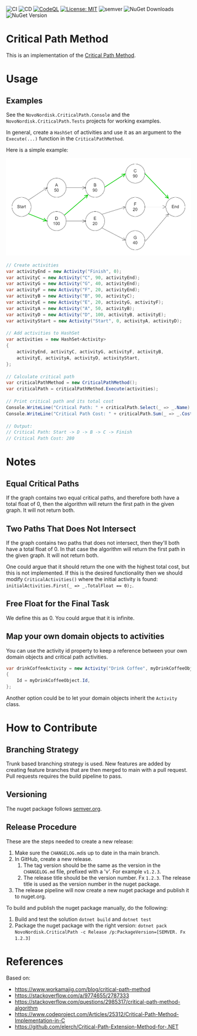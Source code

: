 ![CI](https://img.shields.io/github/actions/workflow/status/NovoNordisk-OpenSource/critical-path/build.yml?logo=github&branch=main&label=CI)
![CD](https://img.shields.io/github/actions/workflow/status/NovoNordisk-OpenSource/critical-path/release.yml?logo=github&label=CD)
[![CodeQL](https://github.com/NovoNordisk-OpenSource/critical-path/actions/workflows/github-code-scanning/codeql/badge.svg?branch=main)](https://github.com/NovoNordisk-OpenSource/critical-path/actions/workflows/github-code-scanning/codeql)
[![License: MIT](https://img.shields.io/badge/License-MIT-yellow.svg)](https://opensource.org/licenses/MIT)
![semver](https://img.shields.io/badge/semver-2.0.0-blue?logo=semver)
![NuGet Downloads](https://img.shields.io/nuget/dt/NovoNordisk.CriticalPath?logo=nuget)
![NuGet Version](https://img.shields.io/nuget/v/NovoNordisk.CriticalPath?logo=nuget)

# Critical Path Method
This is an implementation of the [Critical Path Method](https://hbr.org/1963/09/the-abcs-of-the-critical-path-method). 

# Usage
## Examples
See the `NovoNordisk.CriticalPath.Console` and the `NovoNordisk.CriticalPath.Tests` projects for working examples.

In general, create a `HashSet` of activities and use it as an argument to the `Execute(...)` function in the `CriticalPathMethod`.

Here is a simple example:

![Diagram](assets/diagram.png "Example Diagram")

```C#
// Create activities
var activityEnd = new Activity("Finish", 0);
var activityC = new Activity("C", 90, activityEnd);
var activityG = new Activity("G", 40, activityEnd);
var activityF = new Activity("F", 20, activityEnd);
var activityB = new Activity("B", 90, activityC);
var activityE = new Activity("E", 20, activityG, activityF);
var activityA = new Activity("A", 50, activityB);
var activityD = new Activity("D", 100, activityB, activityE);
var activityStart = new Activity("Start", 0, activityA, activityD);

// Add activities to HashSet
var activities = new HashSet<Activity>
{
    activityEnd, activityC, activityG, activityF, activityB,
    activityE, activityA, activityD, activityStart,
};

// Calculate critical path
var criticalPathMethod = new CriticalPathMethod();
var criticalPath = criticalPathMethod.Execute(activities);

// Print critical path and its total cost
Console.WriteLine("Critical Path: " + criticalPath.Select(_ => _.Name).Aggregate((a, b) => $"{a} -> {b}"));
Console.WriteLine("Critical Path Cost: " + criticalPath.Sum(_ => _.Cost));

// Output:
// Critical Path: Start -> D -> B -> C -> Finish                                       
// Critical Path Cost: 280    
```

# Notes
## Equal Critical Paths
If the graph contains two equal critical paths, and therefore both have a total float of 0, then the 
algorithm will return the first path in the given graph. It will not return both.

## Two Paths That Does Not Intersect
If the graph contains two paths that does not intersect, then they'll both have a total float of 0.
In that case the algorithm will return the first path in the given graph. It will not return both.

One could argue that it should return the one with the highest total cost, but this is not implemented. 
If this is the desired functionality then we should modify `CriticalActivities()` where the initial 
activity is found: `initialActivities.First(_ => _.TotalFloat == 0);`. 

## Free Float for the Final Task
We define this as 0. You could argue that it is infinite.

## Map your own domain objects to activities
You can use the activity id property to keep a reference between your own domain objects and critical path activities.

```csharp
var drinkCoffeeActivity = new Activity("Drink Coffee", myDrinkCoffeeObject.durationMs, cleanMugActivity);
{
    Id = myDrinkCoffeeObject.Id,
};
```

Another option could be to let your domain objects inherit the `Activity` class. 

# How to Contribute
## Branching Strategy
Trunk based branching strategy is used. New features are added by creating feature branches that are then merged to main with a pull request. 
Pull requests requires the build pipeline to pass. 

## Versioning
The nuget package follows [semver.org](https://www.semver.org).

## Release Procedure
These are the steps needed to create a new release:
1. Make sure the `CHANGELOG.md`is up to date in tha main branch.
2. In GitHub, create a new release. 
   1. The tag version should be the same as the version in the `CHANGELOG.md` file, prefixed with a 'v'. For example `v1.2.3`.
   2. The release title should be the version number. Fx `1.2.3`. The release title is used as the version number in the nuget package.
3. The release pipeline will now create a new nuget package and publish it to nuget.org.

To build and publish the nuget package manually, do the following:
1. Build and test the solution `dotnet build` and `dotnet test`
2. Package the nuget package with the right version: `dotnet pack NovoNordisk.CriticalPath -c Release /p:PackageVersion=[SEMVER. Fx 1.2.3]`

# References
Based on:
* https://www.workamajig.com/blog/critical-path-method
* https://stackoverflow.com/a/9774655/2787333
* https://stackoverflow.com/questions/2985317/critical-path-method-algorithm
* https://www.codeproject.com/Articles/25312/Critical-Path-Method-Implementation-in-C
* https://github.com/elerch/Critical-Path-Extension-Method-for-.NET
